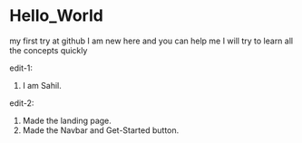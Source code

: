 # Hello_World
my first try at github
I am new here and you can help me
I will try to learn all the concepts quickly

edit-1: 
  1. I am Sahil.

edit-2: 
 1. Made the landing page.
 2. Made the Navbar and Get-Started button.

